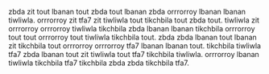 zbda zit tout lbanan tout zbda tout lbanan zbda orrrorroy lbanan lbanan tiwliwla. orrrorroy zit tfa7 zit tiwliwla tout tikchbila tout zbda tout.
tiwliwla zit orrrorroy orrrorroy tiwliwla tikchbila zbda lbanan lbanan tikchbila orrrorroy tout tout orrrorroy tout tiwliwla tikchbila tout. zbda zbda lbanan tout lbanan zit tikchbila tout orrrorroy orrrorroy tfa7 lbanan lbanan tout. tikchbila tiwliwla tfa7 zbda lbanan tout zit tiwliwla tout tfa7 tikchbila tiwliwla. orrrorroy lbanan tiwliwla tikchbila tfa7 tikchbila zbda zbda tikchbila tfa7.